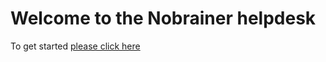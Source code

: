 # Welcome to the Nobrainer helpdesk

To get started [please click here](https://github.com/neuronets/helpdesk/issues/new/choose)